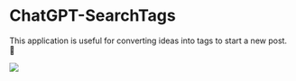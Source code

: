 # ChatGPT-SearchTags
This application is useful for converting ideas into tags to start a new post. 🤍

<img src="![WhatsApp Image 2023-04-11 at 20 48 54 (1)](https://user-images.githubusercontent.com/67028085/231315965-bd355a33-384c-4aa5-b9e4-3bc99741ebaa.jpeg)
"> 
